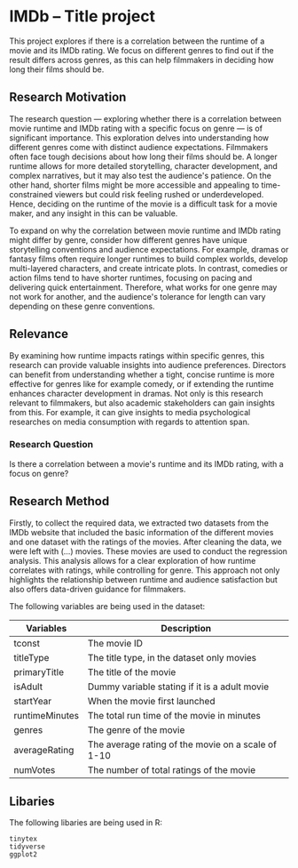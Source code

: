 # IMDb – Title project 

This project explores if there is a correlation between the runtime of a movie and its IMDb rating. We focus on different genres to find out if the result differs across genres, as this can help filmmakers in deciding how long their films should be. 

## Research Motivation 
The research question — exploring whether there is a correlation between movie runtime and IMDb rating with a specific focus on genre — is of significant importance. This exploration delves into understanding how different genres come with distinct audience expectations. Filmmakers often face tough decisions about how long their films should be. A longer runtime allows for more detailed storytelling, character development, and complex narratives, but it may also test the audience's patience. On the other hand, shorter films might be more accessible and appealing to time-constrained viewers but could risk feeling rushed or underdeveloped. Hence, deciding on the runtime of the movie is a difficult task for a movie maker, and any insight in this can be valuable. 

To expand on why the correlation between movie runtime and IMDb rating might differ by genre, consider how different genres have unique storytelling conventions and audience expectations. For example, dramas or fantasy films often require longer runtimes to build complex worlds, develop multi-layered characters, and create intricate plots. In contrast, comedies or action films tend to have shorter runtimes, focusing on pacing and delivering quick entertainment. Therefore, what works for one genre may not work for another, and the audience's tolerance for length can vary depending on these genre conventions.

## Relevance 
By examining how runtime impacts ratings within specific genres, this research can provide valuable insights into audience preferences. Directors can benefit from understanding whether a tight, concise runtime is more effective for genres like for example comedy, or if extending the runtime enhances character development in dramas. Not only is this research relevant to filmmakers, but also academic stakeholders can gain insights from this. For example, it can give insights to media psychological researches on media consumption with regards to attention span. 

### Research Question 
Is there a correlation between a movie's runtime and its IMDb rating, with a focus on genre?

## Research Method 
Firstly, to collect the required data, we extracted two datasets from the IMDb website that included the basic information of the different movies and one dataset with the ratings of the movies. After cleaning the data, we were left with  (...) movies. These movies are used to conduct the regression analysis. This analysis allows for a clear exploration of how runtime correlates with ratings, while controlling for genre. This approach not only highlights the relationship between runtime and audience satisfaction but also offers data-driven guidance for filmmakers.

The following variables are being used in the dataset:  
  
| Variables | Description | 
|---------|---------|
| tconst   | The movie ID   | 
| titleType   | The title type, in the dataset only movies   | 
| primaryTitle   | The title of the movie   |   
| isAdult   | Dummy variable stating if it is a adult movie   |  
| startYear   | When the movie first launched   |  
| runtimeMinutes   | The total run time of the movie in minutes   |  
| genres   | The genre of the movie   |    
| averageRating   | The average rating of the movie on a scale of 1-10   |  
| numVotes   | The number of total ratings of the movie   |  


## Libaries 
The following libaries are being used in R:  

	tinytex  
    tidyverse  
    ggplot2  